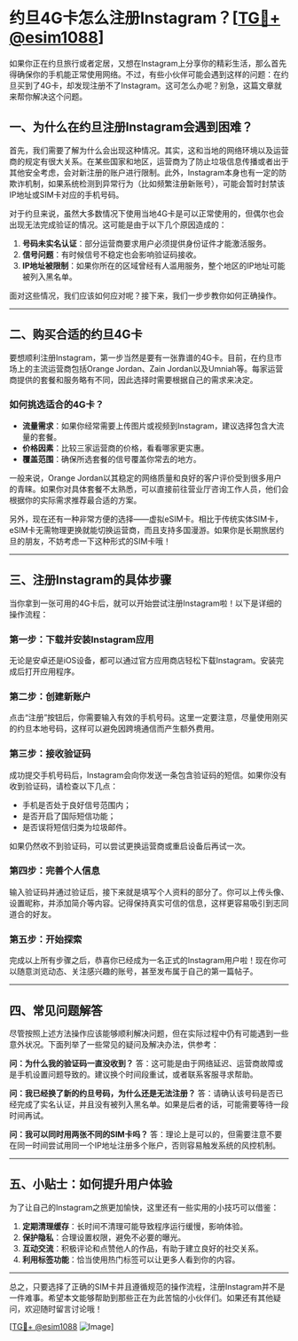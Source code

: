 # 约旦4G卡怎么注册Instagram？[[TG💪+ @esim1088](https://t.me/s/esim1088)]

如果你正在约旦旅行或者定居，又想在Instagram上分享你的精彩生活，那么首先得确保你的手机能正常使用网络。不过，有些小伙伴可能会遇到这样的问题：在约旦买到了4G卡，却发现注册不了Instagram。这可怎么办呢？别急，这篇文章就来帮你解决这个问题。

## 一、为什么在约旦注册Instagram会遇到困难？

首先，我们需要了解为什么会出现这种情况。其实，这和当地的网络环境以及运营商的规定有很大关系。在某些国家和地区，运营商为了防止垃圾信息传播或者出于其他安全考虑，会对新注册的账户进行限制。此外，Instagram本身也有一定的防欺诈机制，如果系统检测到异常行为（比如频繁注册新账号），可能会暂时封禁该IP地址或SIM卡对应的手机号码。

对于约旦来说，虽然大多数情况下使用当地4G卡是可以正常使用的，但偶尔也会出现无法完成验证的情况。这可能是由于以下几个原因造成的：

1. **号码未实名认证**：部分运营商要求用户必须提供身份证件才能激活服务。
2. **信号问题**：有时候信号不稳定也会影响验证码接收。
3. **IP地址被限制**：如果你所在的区域曾经有人滥用服务，整个地区的IP地址可能被列入黑名单。

面对这些情况，我们应该如何应对呢？接下来，我们一步步教你如何正确操作。

---

## 二、购买合适的约旦4G卡

要想顺利注册Instagram，第一步当然是要有一张靠谱的4G卡。目前，在约旦市场上的主流运营商包括Orange Jordan、Zain Jordan以及Umniah等。每家运营商提供的套餐和服务略有不同，因此选择时需要根据自己的需求来决定。

### 如何挑选适合的4G卡？
- **流量需求**：如果你经常需要上传图片或视频到Instagram，建议选择包含大流量的套餐。
- **价格因素**：比较三家运营商的价格，看看哪家更实惠。
- **覆盖范围**：确保所选套餐的信号覆盖你常去的地方。

一般来说，Orange Jordan以其稳定的网络质量和良好的客户评价受到很多用户的青睐。如果你对具体套餐不太熟悉，可以直接前往营业厅咨询工作人员，他们会根据你的实际需求推荐最合适的方案。

另外，现在还有一种非常方便的选择——虚拟eSIM卡。相比于传统实体SIM卡，eSIM卡无需物理更换就能切换运营商，而且支持多国漫游。如果你是长期旅居约旦的朋友，不妨考虑一下这种形式的SIM卡哦！

---

## 三、注册Instagram的具体步骤

当你拿到一张可用的4G卡后，就可以开始尝试注册Instagram啦！以下是详细的操作流程：

### 第一步：下载并安装Instagram应用
无论是安卓还是iOS设备，都可以通过官方应用商店轻松下载Instagram。安装完成后打开应用程序。

### 第二步：创建新账户
点击“注册”按钮后，你需要输入有效的手机号码。这里一定要注意，尽量使用刚买的约旦本地号码，这样可以避免因跨境通信而产生额外费用。

### 第三步：接收验证码
成功提交手机号码后，Instagram会向你发送一条包含验证码的短信。如果你没有收到验证码，请检查以下几点：
- 手机是否处于良好信号范围内；
- 是否开启了国际短信功能；
- 是否误将短信归类为垃圾邮件。

如果仍然收不到验证码，可以尝试更换运营商或重启设备后再试一次。

### 第四步：完善个人信息
输入验证码并通过验证后，接下来就是填写个人资料的部分了。你可以上传头像、设置昵称，并添加简介等内容。记得保持真实可信的信息，这样更容易吸引到志同道合的好友。

### 第五步：开始探索
完成以上所有步骤之后，恭喜你已经成为一名正式的Instagram用户啦！现在你可以随意浏览动态、关注感兴趣的账号，甚至发布属于自己的第一篇帖子。

---

## 四、常见问题解答

尽管按照上述方法操作应该能够顺利解决问题，但在实际过程中仍有可能遇到一些意外状况。下面列举了一些常见的疑问及解决办法，供参考：

**问：为什么我的验证码一直没收到？**
答：这可能是由于网络延迟、运营商故障或是手机设置问题导致的。建议换个时间段重试，或者联系客服寻求帮助。

**问：我已经换了新的约旦号码，为什么还是无法注册？**
答：请确认该号码是否已经完成了实名认证，并且没有被列入黑名单。如果是后者的话，可能需要等待一段时间再试。

**问：我可以同时用两张不同的SIM卡吗？**
答：理论上是可以的，但需要注意不要在同一时间尝试用同一个IP地址注册多个账户，否则容易触发系统的风控机制。

---

## 五、小贴士：如何提升用户体验

为了让自己的Instagram之旅更加愉快，这里还有一些实用的小技巧可以借鉴：

1. **定期清理缓存**：长时间不清理可能导致程序运行缓慢，影响体验。
2. **保护隐私**：合理设置权限，避免不必要的曝光。
3. **互动交流**：积极评论和点赞他人的作品，有助于建立良好的社交关系。
4. **利用标签功能**：恰当使用热门标签可以让更多人看到你的内容。

---

总之，只要选择了正确的SIM卡并且遵循规范的操作流程，注册Instagram并不是一件难事。希望本文能够帮助到那些正在为此苦恼的小伙伴们。如果还有其他疑问，欢迎随时留言讨论哦！

[[TG💪+ @esim1088](https://t.me/s/esim1088) ![Image](https://i.postimg.cc/4NQfJmqS/Snipaste-2025-05-13-00-14-12.png)]